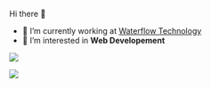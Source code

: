 Hi there 👋



- 🔭 I’m currently working at [Waterflow Technology](https://waterflow.technology/)
- 👯 I’m interested in **Web Developement**



![](https://github-readme-streak-stats.herokuapp.com/?user=arpandhakal&theme=dark&hide_border=false)
<br>


![](https://github-readme-stats.vercel.app/api/top-langs/?username=arpandhakal&theme=dark&hide_border=false&include_all_commits=false&count_private=false&layout=compact)
<br>
